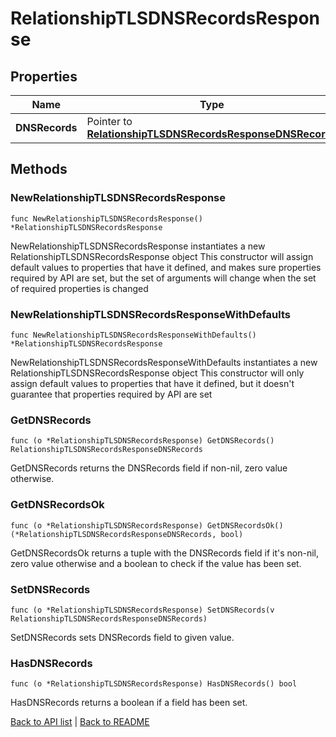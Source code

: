 # RelationshipTLSDNSRecordsResponse

## Properties

Name | Type | Description | Notes
------------ | ------------- | ------------- | -------------
**DNSRecords** | Pointer to [**RelationshipTLSDNSRecordsResponseDNSRecords**](RelationshipTLSDNSRecordsResponseDNSRecords.md) |  | [optional] 

## Methods

### NewRelationshipTLSDNSRecordsResponse

`func NewRelationshipTLSDNSRecordsResponse() *RelationshipTLSDNSRecordsResponse`

NewRelationshipTLSDNSRecordsResponse instantiates a new RelationshipTLSDNSRecordsResponse object
This constructor will assign default values to properties that have it defined,
and makes sure properties required by API are set, but the set of arguments
will change when the set of required properties is changed

### NewRelationshipTLSDNSRecordsResponseWithDefaults

`func NewRelationshipTLSDNSRecordsResponseWithDefaults() *RelationshipTLSDNSRecordsResponse`

NewRelationshipTLSDNSRecordsResponseWithDefaults instantiates a new RelationshipTLSDNSRecordsResponse object
This constructor will only assign default values to properties that have it defined,
but it doesn't guarantee that properties required by API are set

### GetDNSRecords

`func (o *RelationshipTLSDNSRecordsResponse) GetDNSRecords() RelationshipTLSDNSRecordsResponseDNSRecords`

GetDNSRecords returns the DNSRecords field if non-nil, zero value otherwise.

### GetDNSRecordsOk

`func (o *RelationshipTLSDNSRecordsResponse) GetDNSRecordsOk() (*RelationshipTLSDNSRecordsResponseDNSRecords, bool)`

GetDNSRecordsOk returns a tuple with the DNSRecords field if it's non-nil, zero value otherwise
and a boolean to check if the value has been set.

### SetDNSRecords

`func (o *RelationshipTLSDNSRecordsResponse) SetDNSRecords(v RelationshipTLSDNSRecordsResponseDNSRecords)`

SetDNSRecords sets DNSRecords field to given value.

### HasDNSRecords

`func (o *RelationshipTLSDNSRecordsResponse) HasDNSRecords() bool`

HasDNSRecords returns a boolean if a field has been set.


[Back to API list](../README.md#documentation-for-api-endpoints) | [Back to README](../README.md)

